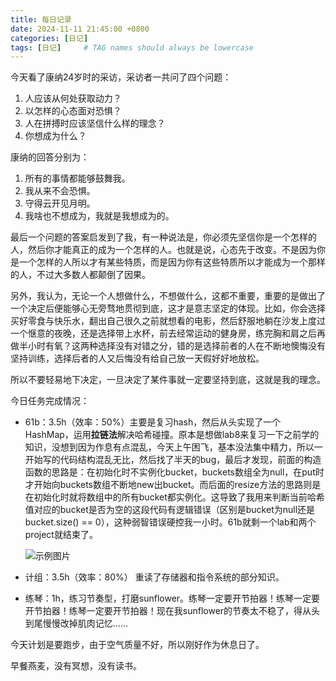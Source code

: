 ```yaml
---
title: 每日记录
date: 2024-11-11 21:45:00 +0800
categories: [日记]
tags: [日记]     # TAG names should always be lowercase
---
```


今天看了康纳24岁时的采访，采访者一共问了四个问题：

1. 人应该从何处获取动力？
2. 以怎样的心态面对恐惧？
3. 人在拼搏时应该坚信什么样的理念？
4. 你想成为什么？

康纳的回答分别为：

1. 所有的事情都能够鼓舞我。
2. 我从来不会恐惧。
3. 守得云开见月明。
4. 我啥也不想成为，我就是我想成为的。

最后一个问题的答案启发到了我，有一种说法是，你必须先坚信你是一个怎样的人，然后你才能真正的成为一个怎样的人。也就是说，心态先于改变。不是因为你是一个怎样的人所以才有某些特质，而是因为你有这些特质所以才能成为一个那样的人，不过大多数人都颠倒了因果。

另外，我认为，无论一个人想做什么，不想做什么，这都不重要，重要的是做出了一个决定后便能够心无旁骛地贯彻到底，这才是意志坚定的体现。比如，你会选择买好零食与快乐水，翻出自己很久之前就想看的电影，然后舒服地躺在沙发上度过一个惬意的夜晚，还是选择带上水杯，前去经常运动的健身房，练完胸和肩之后再做半小时有氧？这两种选择没有对错之分，错的是选择前者的人在不断地懊悔没有坚持训练，选择后者的人又后悔没有给自己放一天假好好地放松。

所以不要轻易地下决定，一旦决定了某件事就一定要坚持到底，这就是我的理念。



今日任务完成情况：

- 61b：3.5h（效率：50%）主要是复习hash，然后从头实现了一个HashMap，运用**拉链法**解决哈希碰撞。原本是想做lab8来复习一下之前学的知识，没想到因为作息有点混乱，今天上午困飞，基本没法集中精力，所以一开始写的代码结构混乱无比，然后找了半天的bug，最后才发现，前面的构造函数的思路是：在初始化时不实例化bucket，buckets数组全为null，在put时才开始向buckets数组不断地new出bucket。而后面的resize方法的思路则是在初始化时就将数组中的所有bucket都实例化。这导致了我用来判断当前哈希值对应的bucket是否为空的这段代码有逻辑错误（区别是bucket为null还是bucket.size() == 0），这种弱智错误硬控我一小时。61b就剩一个lab和两个project就结束了。

  ![示例图片](D:\OneDrive\Desktop\blog\chastarsol.github.io\assets\img\articleImage\2024-11-11-1.png)

- 计组：3.5h（效率：80%） 重读了存储器和指令系统的部分知识。

- 练琴：1h，练习节奏型，打磨sunflower。练琴一定要开节拍器！练琴一定要开节拍器！练琴一定要开节拍器！现在我sunflower的节奏太不稳了，得从头到尾慢慢改掉肌肉记忆……

今天计划是要跑步，由于空气质量不好，所以刚好作为休息日了。

早餐燕麦，没有冥想，没有读书。

